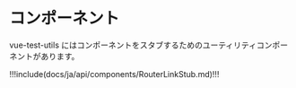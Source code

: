 # コンポーネント

vue-test-utils にはコンポーネントをスタブするためのユーティリティコンポーネントがあります。

!!!include(docs/ja/api/components/RouterLinkStub.md)!!!
